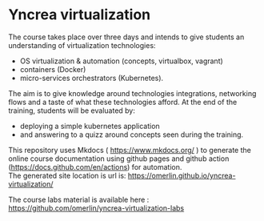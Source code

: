 # Yncrea virtualization
The course takes place over three days and intends to give students an understanding of virtualization technologies:
- OS virtualization & automation (concepts, virtualbox, vagrant)
- containers (Docker)
- micro-services orchestrators (Kubernetes).

The aim is to give knowledge around technologies integrations, networking flows and a taste of what these technologies afford.
At the end of the training, students will be evaluated by:
- deploying a simple kubernetes application 
- and answering to a quizz around concepts seen during the training.

This repository uses Mkdocs ( https://www.mkdocs.org/ ) to generate the online course documentation using github pages and github action (https://docs.github.com/en/actions) for automation.   
The generated site location is url is: https://omerlin.github.io/yncrea-virtualization/

The course labs material is available here : https://github.com/omerlin/yncrea-virtualization-labs
